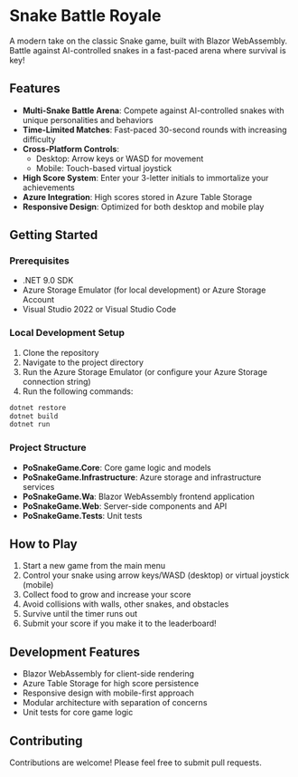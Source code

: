 # Snake Battle Royale

A modern take on the classic Snake game, built with Blazor WebAssembly. Battle against AI-controlled snakes in a fast-paced arena where survival is key!

## Features

- **Multi-Snake Battle Arena**: Compete against AI-controlled snakes with unique personalities and behaviors
- **Time-Limited Matches**: Fast-paced 30-second rounds with increasing difficulty
- **Cross-Platform Controls**: 
  - Desktop: Arrow keys or WASD for movement
  - Mobile: Touch-based virtual joystick
- **High Score System**: Enter your 3-letter initials to immortalize your achievements
- **Azure Integration**: High scores stored in Azure Table Storage
- **Responsive Design**: Optimized for both desktop and mobile play

## Getting Started

### Prerequisites

- .NET 9.0 SDK
- Azure Storage Emulator (for local development) or Azure Storage Account
- Visual Studio 2022 or Visual Studio Code

### Local Development Setup

1. Clone the repository
2. Navigate to the project directory
3. Run the Azure Storage Emulator (or configure your Azure Storage connection string)
4. Run the following commands:

```bash
dotnet restore
dotnet build
dotnet run
```

### Project Structure

- **PoSnakeGame.Core**: Core game logic and models
- **PoSnakeGame.Infrastructure**: Azure storage and infrastructure services
- **PoSnakeGame.Wa**: Blazor WebAssembly frontend application
- **PoSnakeGame.Web**: Server-side components and API
- **PoSnakeGame.Tests**: Unit tests

## How to Play

1. Start a new game from the main menu
2. Control your snake using arrow keys/WASD (desktop) or virtual joystick (mobile)
3. Collect food to grow and increase your score
4. Avoid collisions with walls, other snakes, and obstacles
5. Survive until the timer runs out
6. Submit your score if you make it to the leaderboard!

## Development Features

- Blazor WebAssembly for client-side rendering
- Azure Table Storage for high score persistence
- Responsive design with mobile-first approach
- Modular architecture with separation of concerns
- Unit tests for core game logic

## Contributing

Contributions are welcome! Please feel free to submit pull requests.
